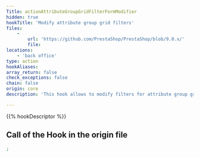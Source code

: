 ```yaml
---
Title: actionAttributeGroupGridFilterFormModifier
hidden: true
hookTitle: 'Modify attribute group grid filters'
files:
    -
        url: 'https://github.com/PrestaShop/PrestaShop/blob/9.0.x/'
        file: 
locations:
    - 'back office'
type: action
hookAliases: 
array_return: false
check_exceptions: false
chain: false
origin: core
description: 'This hook allows to modify filters for attribute group grid'

---
```


{{% hookDescriptor %}}

## Call of the Hook in the origin file

```php
;
```
